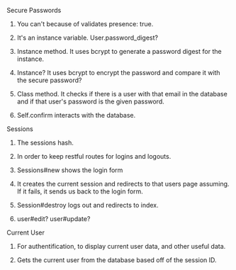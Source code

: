 Secure Passwords 

1. You can't because of validates presence: true.

2. It's an instance variable. User.password_digest? 

3. Instance method. It uses bcrypt to generate a password digest for the instance.

4. Instance? It uses bcrypt to encrypt the password and compare it with the secure password?

5. Class method. It checks if there is a user with that email in the database and if that user's password is the given password.

6. Self.confirm interacts with the database.

Sessions

1. The sessions hash. 

2. In order to keep restful routes for logins and logouts. 

3. Sessions#new shows the login form 

4. It creates the current session and redirects to that users page assuming. If it fails, it sends us back to the login form. 

5. Session#destroy logs out and redirects to index. 

6. user#edit? user#update?

Current User 

1. For authentification, to display current user data, and other useful data. 

2. Gets the current user from the database based off of the session ID.


